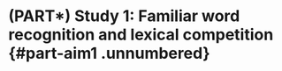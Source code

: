 
(PART\*) Study 1: Familiar word recognition and lexical competition {#part-aim1 .unnumbered}
===================



